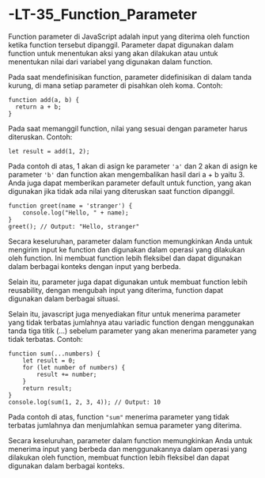 # -LT-35_Function_Parameter

Function parameter di JavaScript adalah input yang diterima oleh function ketika function tersebut dipanggil. Parameter dapat digunakan dalam function untuk menentukan aksi yang akan dilakukan atau untuk menentukan nilai dari variabel yang digunakan dalam function.

Pada saat mendefinisikan function, parameter didefinisikan di dalam tanda kurung, di mana setiap parameter di pisahkan oleh koma. Contoh: 

    function add(a, b) {
      return a + b;
    }

Pada saat memanggil function, nilai yang sesuai dengan parameter harus diteruskan. Contoh: 

    let result = add(1, 2);

Pada contoh di atas, 1 akan di asign ke parameter `'a'` dan 2 akan di asign ke parameter `'b'` dan function akan mengembalikan hasil dari a + b yaitu 3. Anda juga dapat memberikan parameter default untuk function, yang akan digunakan jika tidak ada nilai yang diteruskan saat function dipanggil.

    function greet(name = 'stranger') {
        console.log("Hello, " + name);
    }
    greet(); // Output: "Hello, stranger"

Secara keseluruhan, parameter dalam function memungkinkan Anda untuk mengirim input ke function dan digunakan dalam operasi yang dilakukan oleh function. Ini membuat function lebih fleksibel dan dapat digunakan dalam berbagai konteks dengan input yang berbeda.

Selain itu, parameter juga dapat digunakan untuk membuat function lebih reusability, dengan mengubah input yang diterima, function dapat digunakan dalam berbagai situasi. 

Selain itu, javascript juga menyediakan fitur untuk menerima parameter yang tidak terbatas jumlahnya atau variadic function dengan menggunakan tanda tiga titik (...) sebelum parameter yang akan menerima parameter yang tidak terbatas. Contoh:

    function sum(...numbers) {
        let result = 0;
        for (let number of numbers) {
            result += number;
        }
        return result;
    }
    console.log(sum(1, 2, 3, 4)); // Output: 10

Pada contoh di atas, function `"sum"` menerima parameter yang tidak terbatas jumlahnya dan menjumlahkan semua parameter yang diterima.

Secara keseluruhan, parameter dalam function memungkinkan Anda untuk menerima input yang berbeda dan menggunakannya dalam operasi yang dilakukan oleh function, membuat function lebih fleksibel dan dapat digunakan dalam berbagai konteks.

